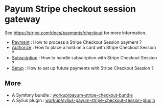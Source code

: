 # Payum Stripe checkout session gateway

See https://stripe.com/docs/payments/checkout for more information.

- [Payment](payment.md) : How to process a Stripe Checkout Session payment ?
- [Authorize](authorize.md) : How to place a hold on a card with Stripe Checkout Session ?
- [Subscription](subscription.md) : How to handle subscription with Stripe Checkout Session ?
- [Setup](setup.md) : How to set up future payments with Stripe Checkout Session ?

## More

 - A Symfony bundle : [workup/payum-stripe-checkout-bundle](https://github.com/workup/PayumStripeBundle)
 - A Sylius plugin : [workup/sylius-payum-stripe-checkout-session-plugin](https://github.com/workup/SyliusPayumStripePlugin)
